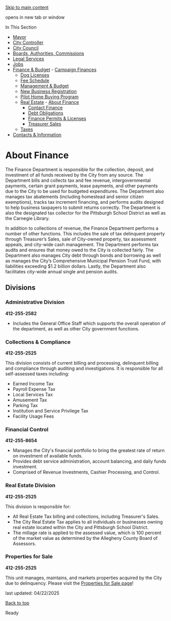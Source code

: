 [Skip to main content](https://www.pittsburghpa.gov/City-Government/Finance-Budget/Real-Estate/About-Finance#main-content)

opens in new tab or window

In This Section

- [Mayor](https://www.pittsburghpa.gov/City-Government/Mayor)
- [City Controller](https://www.pittsburghpa.gov/City-Government/City-Controllers-Office)
- [City Council](https://www.pittsburghpa.gov/City-Government/City-Council)
- [Boards, Authorities, Commissions](https://www.pittsburghpa.gov/City-Government/Boards-Authorities-Commissions)
- [Legal Services](https://www.pittsburghpa.gov/City-Government/Legal-Services)
- [Jobs](https://www.pittsburghpa.gov/City-Government/Jobs)
- [Finance & Budget](https://www.pittsburghpa.gov/City-Government/Finance-Budget)  - [Campaign Finances](https://www.pittsburghpa.gov/City-Government/Finance-Budget/Campaign-Finances)
  - [Dog Licenses](https://www.pittsburghpa.gov/City-Government/Finance-Budget/Dog-Licenses)
  - [Fee Schedule](https://www.pittsburghpa.gov/City-Government/Finance-Budget/Finance-Fee-Schedule)
  - [Management & Budget](https://www.pittsburghpa.gov/City-Government/Finance-Budget/Management-Budget)
  - [New Business Registration](https://www.pittsburghpa.gov/City-Government/Finance-Budget/New-Business-Registration)
  - [Pilot Home Buying Program](https://www.pittsburghpa.gov/City-Government/Finance-Budget/Pilot-Home-Buying-Program)
  - [Real Estate](https://www.pittsburghpa.gov/City-Government/Finance-Budget/Real-Estate)    - [About Finance](https://www.pittsburghpa.gov/City-Government/Finance-Budget/Real-Estate/About-Finance)
    - [Contact Finance](https://www.pittsburghpa.gov/City-Government/Finance-Budget/Real-Estate/Contact-Finance)
    - [Debt Obligations](https://www.pittsburghpa.gov/City-Government/Finance-Budget/Real-Estate/Debt-Obligations)
    - [Finance Permits & Licenses](https://www.pittsburghpa.gov/City-Government/Finance-Budget/Real-Estate/Finance-Permits-Licenses)
    - [Treasurer Sales](https://www.pittsburghpa.gov/City-Government/Finance-Budget/Real-Estate/Treasurer-Sales)
  - [Taxes](https://www.pittsburghpa.gov/City-Government/Finance-Budget/Taxes)
- [Contacts & Information](https://www.pittsburghpa.gov/City-Government/Contacts-Information)

# About Finance

The Finance Department is responsible for the collection, deposit, and investment of all funds received by the City from any source. The Department bills and collects tax and fee revenue, intergovernmental payments, certain grant payments, lease payments, and other payments due to the City to be used for budgeted expenditures. The Department also manages tax abatements (including homestead and senior citizen exemptions), tracks tax increment financing, and performs audits designed to help business taxpayers to submit returns correctly. The Department is also the designated tax collector for the Pittsburgh School District as well as the Carnegie Library.

In addition to collections of revenue, the Finance Department performs a number of other functions. This includes the sale of tax delinquent property through Treasurer’s Sales, sale of City-owned property, tax assessment appeals, and city-wide cash management. The Department performs tax audits and ensures that money owed to the City is collected fairly. The Department also manages City debt through bonds and borrowing as well as manages the City’s Comprehensive Municipal Pension Trust Fund, with liabilities exceeding $1.2 billion dollars. Lastly, the Department also facilitates city-wide annual single and pension audits.

## Divisions

### Administrative Division

**412-255-2582**

- Includes the General Office Staff which supports the overall operation of the department, as well as other City government functions.

### Collections & Compliance

**412-255-2525**

This division consists of current billing and processing, delinquent billing and compliance through auditing and investigations. It is responsible for all self-assessed taxes including:

- Earned Income Tax
- Payroll Expense Tax
- Local Services Tax
- Amusement Tax
- Parking Tax
- Institution and Service Privilege Tax
- Facility Usage Fees

### Financial Control

**412-255-8654**

- Manages the City's financial portfolio to bring the greatest rate of return on investment of available funds.
- Provides debt service administration, account balancing, and daily funds investment.
- Comprised of Revenue Investments, Cashier Processing, and Control.

### Real Estate Division

**412-255-2525**

This division is responsible for:

- All Real Estate Tax billing and collections, including Treasurer's Sales.
- The City Real Estate Tax applies to all individuals or businesses owning real estate located within the City and Pittsburgh School District.
- The millage rate is applied to the assessed value, which is 100 percent of the market value as determined by the Allegheny County Board of Assessors.

### Properties for Sale

**412-255-2525**

This unit manages, maintains, and markets properties acquired by the City due to delinquency. Please visit the [Properties for Sale page](https://public-pgh.epropertyplus.com/landmgmtpub/app/base/landing)!

last updated: 04/22/2025

[Back to top](https://www.pittsburghpa.gov/City-Government/Finance-Budget/Real-Estate/About-Finance#body-top)

Ready
